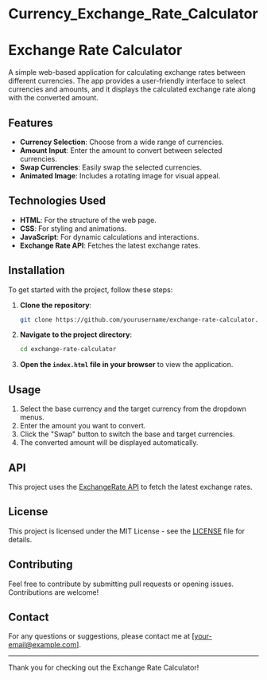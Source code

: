 # Currency_Exchange_Rate_Calculator
# Exchange Rate Calculator

A simple web-based application for calculating exchange rates between different currencies. The app provides a user-friendly interface to select currencies and amounts, and it displays the calculated exchange rate along with the converted amount.

## Features

- **Currency Selection**: Choose from a wide range of currencies.
- **Amount Input**: Enter the amount to convert between selected currencies.
- **Swap Currencies**: Easily swap the selected currencies.
- **Animated Image**: Includes a rotating image for visual appeal.

## Technologies Used

- **HTML**: For the structure of the web page.
- **CSS**: For styling and animations.
- **JavaScript**: For dynamic calculations and interactions.
- **Exchange Rate API**: Fetches the latest exchange rates.

## Installation

To get started with the project, follow these steps:

1. **Clone the repository**:
    ```bash
    git clone https://github.com/yourusername/exchange-rate-calculator.git
    ```
2. **Navigate to the project directory**:
    ```bash
    cd exchange-rate-calculator
    ```

3. **Open the `index.html` file in your browser** to view the application.

## Usage

1. Select the base currency and the target currency from the dropdown menus.
2. Enter the amount you want to convert.
3. Click the "Swap" button to switch the base and target currencies.
4. The converted amount will be displayed automatically.

## API

This project uses the [ExchangeRate API](https://v6.exchangerate-api.com/v6/eae5ddd256c4d6e94e12b4c3/latest/USD) to fetch the latest exchange rates. 

## License

This project is licensed under the MIT License - see the [LICENSE](LICENSE) file for details.

## Contributing

Feel free to contribute by submitting pull requests or opening issues. Contributions are welcome!

## Contact

For any questions or suggestions, please contact me at [your-email@example.com].

---

Thank you for checking out the Exchange Rate Calculator!
